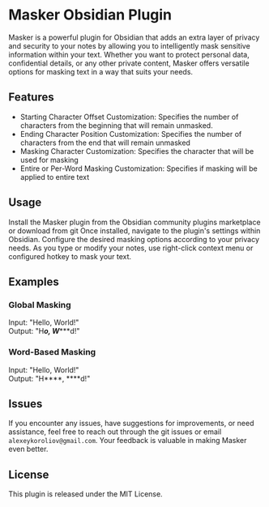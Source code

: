 # Masker Obsidian Plugin

Masker is a powerful plugin for Obsidian that adds an extra layer of privacy and security to your notes by allowing you
to intelligently mask sensitive information within your text. Whether you want to protect personal data, confidential
details, or any other private content, Masker offers versatile options for masking text in a way that suits your needs.

## Features

* Starting Character Offset Customization: Specifies the number of characters from the beginning that will remain
  unmasked.
* Ending Character Position Customization: Specifies the number of characters from the end that will remain unmasked
* Masking Character Customization: Specifies the character that will be used for masking
* Entire or Per-Word Masking Customization: Specifies if masking will be applied to entire text

## Usage

Install the Masker plugin from the Obsidian community plugins marketplace or download from git
Once installed, navigate to the plugin's settings within Obsidian.
Configure the desired masking options according to your privacy needs.
As you type or modify your notes, use right-click context menu or configured hotkey to mask your text.

## Examples

### Global Masking

Input: "Hello, World!"<br>
Output: "H***o, W******d!"

### Word-Based Masking

Input: "Hello, World!"<br>
Output: "H****, ****d!"

## Issues

If you encounter any issues, have suggestions for improvements, or need assistance, feel free to reach out through the
git issues or email `alexeykoroliov@gmail.com`. Your feedback is valuable in making Masker even better.

## License

This plugin is released under the MIT License.

